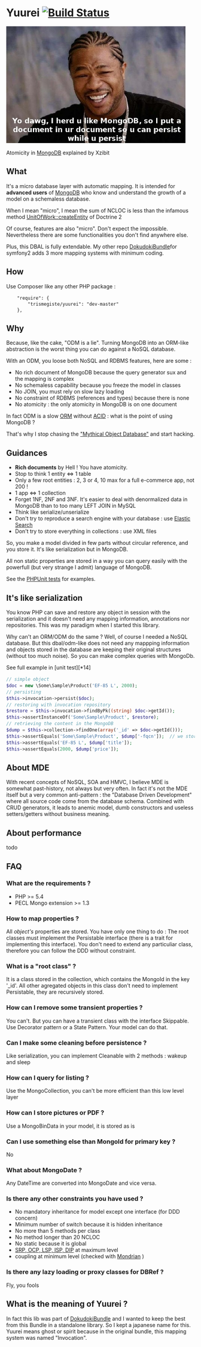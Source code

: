 # Yuurei [![Build Status](https://travis-ci.org/Trismegiste/Yuurei.png?branch=master)](https://travis-ci.org/Trismegiste/Yuurei)

![Yo dawg Xzibit](./doc/img/atomicity.jpg)

Atomicity in [MongoDB][*2] explained by Xzibit

## What

It's a micro database layer with automatic mapping.
It is intended for **advanced users** of [MongoDB][*2]
who know and understand the growth of a model on a schemaless database.

When I mean "micro", I mean the sum of NCLOC is less than the infamous
method [UnitOfWork::createEntity][*1] of Doctrine 2

Of course, features are also "micro". Don't expect the impossible. Nevertheless
there are some functionalities you don't find anywhere else.

Plus, this DBAL is fully extendable. My other repo [DokudokiBundle][*4 ]for symfony2
adds 3 more mapping systems with minimum coding.

## How

Use Composer like any other PHP package :

```
    "require": {
        "trismegiste/yuurei": "dev-master"
    },
```

## Why

Because, like the cake, "ODM is a lie". Turning MongoDB into an ORM-like
abstraction is the worst thing you can do against a NoSQL database.

With an ODM, you loose both NoSQL and RDBMS features, here are some :

 * No rich document of MongoDB because the query generator sux and the mapping is complex
 * No schemaless capability because you freeze the model in classes
 * No JOIN, you must rely on slow lazy loading
 * No constraint of RDBMS (references and types) because there is none
 * No atomicity : the only atomicity in MongoDB is on one document

In fact ODM is a slow [ORM][*5] without [ACID][8] : what is the point of using MongoDB ?

That's why I stop chasing the ["Mythical Object Database"][*3] and start hacking.

## Guidances

 * **Rich documents** by Hell ! You have atomicity.
 * Stop to think 1 entity <=> 1 table
 * Only a few root entities : 2, 3 or 4, 10 max for a full e-commerce app, not 200 !
 * 1 app <=> 1 collection
 * Forget 1NF, 2NF and 3NF. It's easier to deal with denormalized data in
   MongoDB than to too many LEFT JOIN in MySQL
 * Think like serialize/unserialize
 * Don't try to reproduce a search engine with your database : use [Elastic Search][*7]
 * Don't try to store everything in collections : use XML files

So, you make a model divided in few parts without circular reference,
and you store it. It's like serialization but in MongoDB.

All non static properties are stored in a way you can query easily with the
powerfull (but very strange I admit) language of MongoDB.

See the [PHPUnit tests][*12] for examples.

## It's like serialization

You know PHP can save and restore any object in session with the serialization
and it doesn't need any mapping information, annotations nor repositories. 
This was my paradigm when I started this library. 

Why can't an ORM/ODM
do the same ? Well, of course I needed a NoSQL database. But this dbal/odm-like
does not need any mappping information and objects stored in the database
are keeping their original structures (without too much noise). So you can
make complex queries with MongoDb.

See full example in [unit test][*14]

```php
// simple object
$doc = new \Some\Sample\Product('EF-85 L', 2000);
// persisting
$this->invocation->persist($doc);
// restoring with invocation repository
$restore = $this->invocation->findByPk((string) $doc->getId());
$this->assertInstanceOf('Some\Sample\Product', $restore);
// retrieving the content in the MongoDB
$dump = $this->collection->findOne(array('_id' => $doc->getId()));
$this->assertEquals('Some\Sample\Product', $dump['-fqcn']);  // we store the FQCN
$this->assertEquals('EF-85 L', $dump['title']);
$this->assertEquals(2000, $dump['price']);
```

## About MDE

With recent concepts of NoSQL, SOA and HMVC, I believe MDE is somewhat
past-history, not always but very often. In fact it's not the MDE itself
but a very common anti-pattern : the "Database Driven Development" where all
source code come from the database schema. Combined with CRUD generators, it
leads to anemic model, dumb constructors and useless setters/getters without
business meaning.

## About performance

todo

## FAQ

### What are the requirements ?
 * PHP >= 5.4
 * PECL Mongo extension >= 1.3

### How to map properties ?
All *object's* properties are stored. You have only one thing to do :
The root classes must implement the Persistable interface
(there is a trait for implementing this interface). You don't need to extend
any particuliar class, therefore you can follow the DDD without constraint.

### What is a "root class" ?
It is a class stored in the collection, which contains the MongoId in the key '_id'.
All other agregated objects in this class don't need to implement Persistable, they are
recursively stored.

### How can I remove some transient properties ?
You can't. But you can have a transient class with the interface Skippable.
Use Decorator pattern or a State Pattern. Your model can do that.

### Can I make some cleaning before persistence ?
Like serialization, you can implement Cleanable with 2 methods : wakeup and sleep

### How can I query for listing ?
Use the MongoCollection, you can't be more efficient than this low level layer

### How can I store pictures or PDF ?
Use a MongoBinData in your model, it is stored as is

### Can I use something else than MongoId for primary key ?
No

### What about MongoDate ?
Any DateTime are converted into MongoDate and vice versa.

### Is there any other constraints you have used ?
* No mandatory inheritance for model except one interface (for DDD concern)
* Minimum number of switch because it is hidden inheritance
* No more than 5 methods per class
* No method longer than 20 NCLOC
* No static because it is global
* [SRP, OCP, LSP, ISP, DIP][9] at maximum level
* coupling at minimum level (checked with [Mondrian][*16] )

### Is there any lazy loading or proxy classes for DBRef ?
Fly, you fools

## What is the meaning of Yuurei ?
In fact this lib was part of [DokudokiBundle][*4] and I wanted to keep the best 
from this Bundle in a standalone library. So I kept
a japanese name for this. Yuurei means ghost or spirit because in the original
bundle, this mapping system was named "Invocation".

[*1]: https://github.com/doctrine/doctrine2/blob/master/lib/Doctrine/ORM/UnitOfWork.php#L2446
[*2]: http://www.mongodb.org/
[*3]: http://en.wikipedia.org/wiki/Object_database
[*4]: https://github.com/Trismegiste/DokudokiBundle
[6]: http://en.wikipedia.org/wiki/ACID
[*5]: http://en.wikipedia.org/wiki/Object-relational_mapping
[*7]: http://www.elasticsearch.org/
[8]: http://en.wikipedia.org/wiki/ACID
[*10]: http://en.wikipedia.org/wiki/Keep_it_simple_stupid
[*16]: https://github.com/Trismegiste/Mondrian
[*12]: https://github.com/Trismegiste/Yuurei/tree/master/tests/Yuurei
[9]: http://en.wikipedia.org/wiki/SOLID_(object-oriented_design)
